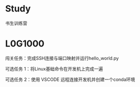 # Study
书生训练营
# L0G1000
闯关任务：完成SSH连接与端口映射并运行hello_world.py


可选任务 1：将Linux基础命令在开发机上完成一遍


可选任务 2：使用 VSCODE 远程连接开发机并创建一个conda环境

